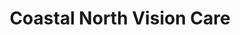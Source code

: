 ---
title: "Coastal North Vision Care"
url: /north-myrtle-beach/coastal-north-vision-care/
shop: optician
---